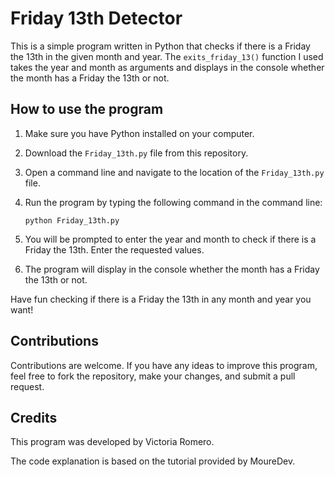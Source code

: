 # Friday 13th Detector

This is a simple program written in Python that checks if there is a Friday the 13th in the given month and year. The `exits_friday_13()` function I used takes the year and month as arguments and displays in the console whether the month has a Friday the 13th or not.

## How to use the program

1. Make sure you have Python installed on your computer.

2. Download the `Friday_13th.py` file from this repository.

3. Open a command line and navigate to the location of the `Friday_13th.py` file.

4. Run the program by typing the following command in the command line:

   ```
   python Friday_13th.py
   ```

5. You will be prompted to enter the year and month to check if there is a Friday the 13th. Enter the requested values.

6. The program will display in the console whether the month has a Friday the 13th or not.

Have fun checking if there is a Friday the 13th in any month and year you want!

## Contributions

Contributions are welcome. If you have any ideas to improve this program, feel free to fork the repository, make your changes, and submit a pull request.

## Credits

This program was developed by Victoria Romero.

The code explanation is based on the tutorial provided by MoureDev.